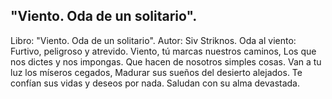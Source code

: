 ## "Viento. Oda de un solitario".
Libro: "Viento. Oda de un solitario".
Autor: Siv Striknos.
Oda al viento:
Furtivo, peligroso y atrevido.
Viento, tú marcas nuestros caminos,
Los que nos dictes y nos impongas.
Que hacen de nosotros simples cosas.
Van a tu luz los míseros cegados,
Madurar sus sueños del desierto alejados.
Te confían sus vidas y deseos por nada.
Saludan con su alma devastada.